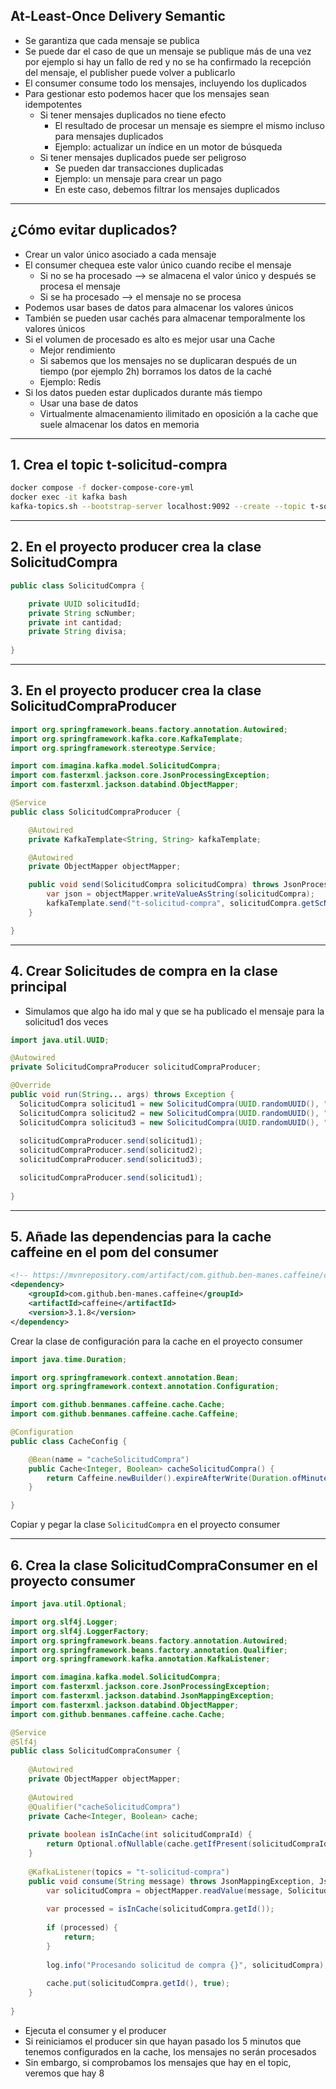 ## At-Least-Once Delivery Semantic
- Se garantiza que cada mensaje se publica
- Se puede dar el caso de que un mensaje se publique más de una vez por ejemplo si hay un fallo de red y no se ha confirmado la recepción del mensaje, el publisher puede volver a publicarlo
- El consumer consume todo los mensajes, incluyendo los duplicados
- Para gestionar esto podemos hacer que los mensajes sean idempotentes
  - Si tener mensajes duplicados no tiene efecto
    - El resultado de procesar un mensaje es siempre el mismo incluso para mensajes duplicados
    - Ejemplo: actualizar un índice en un motor de búsqueda
  - Si tener mensajes duplicados puede ser peligroso
    - Se pueden dar transacciones duplicadas
    - Ejemplo: un mensaje para crear un pago
    - En este caso, debemos filtrar los mensajes duplicados

---

## ¿Cómo evitar duplicados?
- Crear un valor único asociado a cada mensaje
- El consumer chequea este valor único cuando recibe el mensaje
  - Si no se ha procesado --> se almacena el valor único y después se procesa el mensaje
  - Si se ha procesado --> el mensaje no se procesa
- Podemos usar bases de datos para almacenar los valores únicos
- También se pueden usar cachés para almacenar temporalmente los valores únicos
- Si el volumen de procesado es alto es mejor usar una Cache
  - Mejor rendimiento
  - Si sabemos que los mensajes no se duplicaran después de un tiempo (por ejemplo 2h) borramos los datos de la caché
  - Ejemplo: Redis
- Si los datos pueden estar duplicados durante más tiempo 
  - Usar una base de datos
  - Virtualmente almacenamiento ilimitado en oposición a la cache que suele almacenar los datos en memoria

---

## 1. Crea el topic t-solicitud-compra

```bash
docker compose -f docker-compose-core-yml
docker exec -it kafka bash
kafka-topics.sh --bootstrap-server localhost:9092 --create --topic t-solicitud-compra --partitions 1
```

---

## 2. En el proyecto producer crea la clase SolicitudCompra

```java
public class SolicitudCompra {

	private UUID solicitudId;
	private String scNumber;
	private int cantidad;
	private String divisa;
    
}
```

---

## 3. En el proyecto producer crea la clase SolicitudCompraProducer

```java
import org.springframework.beans.factory.annotation.Autowired;
import org.springframework.kafka.core.KafkaTemplate;
import org.springframework.stereotype.Service;

import com.imagina.kafka.model.SolicitudCompra;
import com.fasterxml.jackson.core.JsonProcessingException;
import com.fasterxml.jackson.databind.ObjectMapper;

@Service
public class SolicitudCompraProducer {

	@Autowired
	private KafkaTemplate<String, String> kafkaTemplate;

	@Autowired
	private ObjectMapper objectMapper;

	public void send(SolicitudCompra solicitudCompra) throws JsonProcessingException {
		var json = objectMapper.writeValueAsString(solicitudCompra);
		kafkaTemplate.send("t-solicitud-compra", solicitudCompra.getScNumber(), json);
	}

}

```

---

## 4. Crear Solicitudes de compra en la clase principal

- Simulamos que algo ha ido mal y que se ha publicado el mensaje para la solicitud1 dos veces

```java
import java.util.UUID;

@Autowired
private SolicitudCompraProducer solicitudCompraProducer;

@Override
public void run(String... args) throws Exception {
  SolicitudCompra solicitud1 = new SolicitudCompra(UUID.randomUUID(), "SOL-001", 100, "EUR");
  SolicitudCompra solicitud2 = new SolicitudCompra(UUID.randomUUID(), "SOL-002", 200, "EUR");
  SolicitudCompra solicitud3 = new SolicitudCompra(UUID.randomUUID(), "SOL-003", 300, "USD");
  
  solicitudCompraProducer.send(solicitud1);
  solicitudCompraProducer.send(solicitud2);
  solicitudCompraProducer.send(solicitud3);

  solicitudCompraProducer.send(solicitud1);
  
}
```

---

## 5. Añade las dependencias para la cache caffeine en el pom del consumer

```xml
<!-- https://mvnrepository.com/artifact/com.github.ben-manes.caffeine/caffeine -->
<dependency>
    <groupId>com.github.ben-manes.caffeine</groupId>
    <artifactId>caffeine</artifactId>
    <version>3.1.8</version>
</dependency>
```
Crear la clase de configuración para la cache en el proyecto consumer

```java
import java.time.Duration;

import org.springframework.context.annotation.Bean;
import org.springframework.context.annotation.Configuration;

import com.github.benmanes.caffeine.cache.Cache;
import com.github.benmanes.caffeine.cache.Caffeine;

@Configuration
public class CacheConfig {

	@Bean(name = "cacheSolicitudCompra")
	public Cache<Integer, Boolean> cacheSolicitudCompra() {
		return Caffeine.newBuilder().expireAfterWrite(Duration.ofMinutes(2)).maximumSize(1000).build();
	}

}

```

Copiar y pegar la clase `SolicitudCompra` en el proyecto consumer

---

## 6. Crea la clase SolicitudCompraConsumer en el proyecto consumer

```java
import java.util.Optional;

import org.slf4j.Logger;
import org.slf4j.LoggerFactory;
import org.springframework.beans.factory.annotation.Autowired;
import org.springframework.beans.factory.annotation.Qualifier;
import org.springframework.kafka.annotation.KafkaListener;

import com.imagina.kafka.model.SolicitudCompra;
import com.fasterxml.jackson.core.JsonProcessingException;
import com.fasterxml.jackson.databind.JsonMappingException;
import com.fasterxml.jackson.databind.ObjectMapper;
import com.github.benmanes.caffeine.cache.Cache;

@Service
@Slf4j
public class SolicitudCompraConsumer {
	
	@Autowired
	private ObjectMapper objectMapper;
	
	@Autowired
	@Qualifier("cacheSolicitudCompra")
	private Cache<Integer, Boolean> cache;
	
	private boolean isInCache(int solicitudCompraId) {
		return Optional.ofNullable(cache.getIfPresent(solicitudCompraId)).orElse(false);
	}
	
	@KafkaListener(topics = "t-solicitud-compra")
	public void consume(String message) throws JsonMappingException, JsonProcessingException {
		var solicitudCompra = objectMapper.readValue(message, SolicitudCompra.class);
		
		var processed = isInCache(solicitudCompra.getId());
		
		if (processed) {
			return;
		}
		
		log.info("Procesando solicitud de compra {}", solicitudCompra);
		
		cache.put(solicitudCompra.getId(), true);
	}
	
}
```
- Ejecuta el consumer y el producer
- Si reiniciamos el producer sin que hayan pasado los 5 minutos que tenemos configurados en la cache, los mensajes no serán procesados
- Sin embargo, si comprobamos los mensajes que hay en el topic, veremos que hay 8
